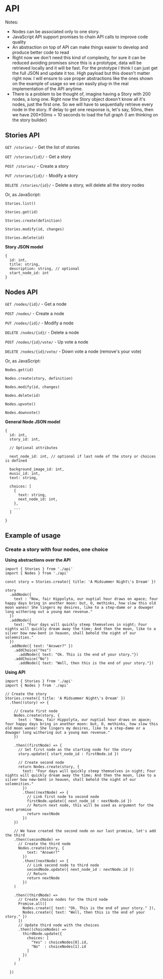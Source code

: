 # API

Notes: 
- Nodes can be associated only to one story.
- JavaScript API support promises to chain API calls to improve code quality
- An abstraction on top of API can make things easier to develop and produce better code to read
- Right now we don't need this kind of complexity, for sure it can be reduced avoiding promises since 
  this is a prototype, data will be retrieved locally and it will be fast. For the prototype I think
  I can just get the full JSON and update it too. High payload but this doesn't matter right now. I will
  ensure to use proper abstractions like the ones shown on the example of usage so we can easily plug-in
  the real implementation of the API anytime.
- There is a problem to be thought of, imagine having a Story with 200 nodes, a long one. Right now the Story
  object doesn't know all it's nodes, just the first one. So we will have to sequentially retrieve every node
  in the story. If delay to get one response is, let's say, 50ms, then we have 200*50ms = 10 seconds to load
  the full graph (I am thinking on the story builder)


## Stories API

`GET /stories/` - Get the list of stories

`GET /stories/{id}/` - Get a story

`POST /stories/` - Create a story

`PUT /stories/{id}/` - Modify a story

`DELETE /stories/{id}/` - Delete a story, will delete all the story nodes

Or, as JavaScript:

`Stories.list()`

`Stories.get(id)`

`Stories.create(definition)`

`Stories.modify(id, changes)`

`Stories.delete(id)`

**Story JSON model**

```es6
{
  id: int,
  title: string,
  description: string, // optional
  start_node_id: int
}
```


## Nodes API

`GET /nodes/{id}/` - Get a node

`POST /nodes/` - Create a node

`PUT /nodes/{id}/` - Modify a node

`DELETE /nodes/{id}/` - Delete a node

`POST /nodes/{id}/vote/` - Up vote a node

`DELETE /nodes/{id}/vote/` - Down vote a node (remove's your vote)

Or, as JavaScript:

`Nodes.get(id)`

`Nodes.create(story, definition)`

`Nodes.modify(id, changes)`

`Nodes.delete(id)`

`Nodes.upvote()`

`Nodes.downvote()`


**General Node JSON model**

```es6
{
  id: int,
  story_id: int,
  
  // Optional attributes
  
  next_node_id: int, // optional if last node of the story or choices is defined

  background_image_id: int,
  music_id: int,
  text: string,
  
  choices: [
    { 
      text: string,
      next_node_id: int,
    },
    ...
  ]
  
}
```


## Example of usage

### Create a story with four nodes, one choice

**Using abstractions over the API**


```es6
import { Stories } from './api'
import { Nodes } from './api'

const story = Stories.create({ title: 'A Midsummer Night\'s Dream' })

story
  .addNode({ 
    text : "Now, fair Hippolyta, our nuptial hour draws on apace; four happy days bring in another moon: but, O, methinks, how slow this old moon wanes! She lingers my desires, like to a step-dame or a dowager long withering out a young man revenue."
  })
  .addNode({
    text: "Four days will quickly steep themselves in night; Four nights will quickly dream away the time; And then the moon, like to a silver bow new-bent in heaven, shall behold the night of our solemnities."
  })
  .addNode({ text: "Answer?" })
    .addChoice("Yes")
      .addNode({ text: "Ok. This is the end of your story."})
    .addChoice("No")
      .addNode({ text: "Well, then this is the end of your story."})
```

**Using API**

```es6
import { Stories } from './api'
import { Nodes } from './api'

// Create the story
Stories.create({ title: 'A Midsummer Night\'s Dream' })
  .then((story) => {
    
    // Create first node
    Nodes.create(story, { 
      text : "Now, fair Hippolyta, our nuptial hour draws on apace; four happy days bring in another moon: but, O, methinks, how slow this old moon wanes! She lingers my desires, like to a step-dame or a dowager long withering out a young man revenue."
    })
    
    .then((firstNode) => {
      // Set first node as the starting node for the story
      story.update({ start_node_id : firstNode.id })
      
      // Create second node
      return Nodes.create(story, {
        text: "Four days will quickly steep themselves in night; Four nights will quickly dream away the time; And then the moon, like to a silver bow new-bent in heaven, shall behold the night of our solemnities."
        })
        .then((nextNode) => {
          // Link first node to second node
          firstNode.update({ next_node_id : nextNode.id })
          // Return next node, this will be used as argument for the next promise
          return nextNode
        })
    })
    
    // We have created the second node on our last promise, let's add the third
    .then((secondNode) =>
      // Create the third node
      Nodes.create(story, {
          text: "Answer?"
        })
        .then((nextNode) => {
          // Link second node to third node
          secondNode.update({ next_node_id : nextNode.id })
          // Return
          return nextNode
        })
    )
    
    .then((thirdNode) =>
      // Create choice nodes for the third node
      Promise.all([
        Nodes.create({ text: "Ok. This is the end of your story." }),
        Nodes.create({ text: "Well, then this is the end of your story." })
      ])
      // Update third node with the choices
      .then((choiceNodes) =>
        thirdNode.update({
          choices: [
            "Yes" : choiceNodes[0].id,
            "No"  : choiceNodes[1].id
          ]
        })
      )
    )
  
  })

```

